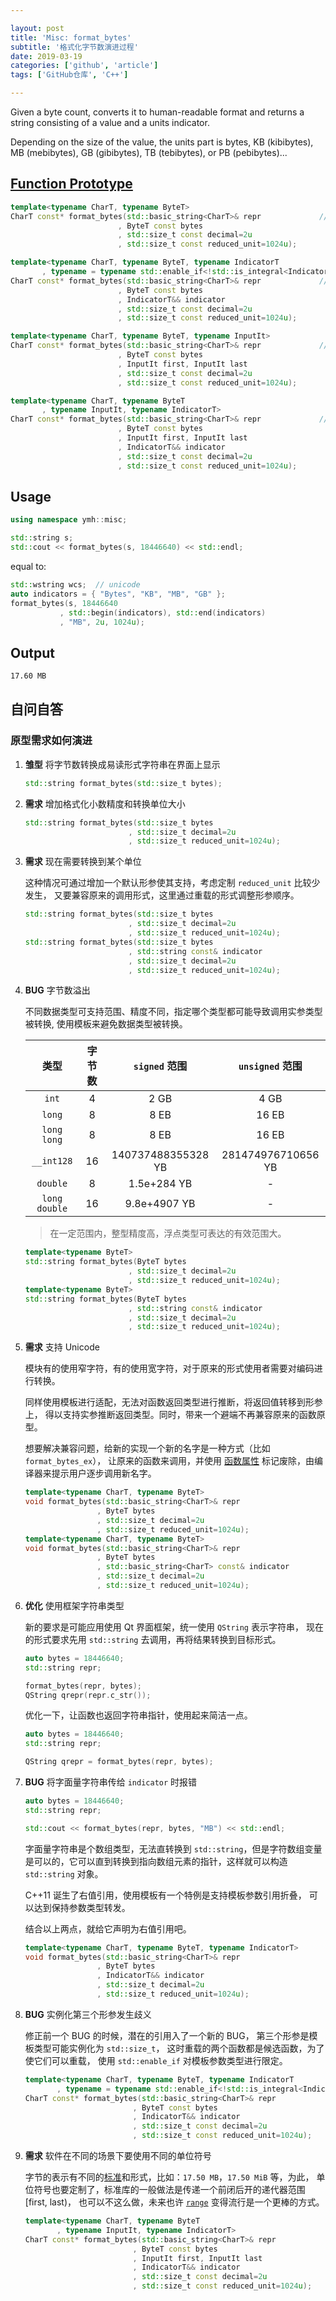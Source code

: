 ```yaml
---

layout: post
title: 'Misc: format_bytes'
subtitle: '格式化字节数演进过程'
date: 2019-03-19
categories: ['github', 'article']
tags: ['GitHub仓库', 'C++']

---
```


Given a byte count, converts it to human-readable format 
and returns a string consisting of a value and a units indicator.

Depending on the size of the value, the units part is bytes, 
KB (kibibytes), MB (mebibytes), GB (gibibytes), TB (tebibytes), 
or PB (pebibytes)...

## [Function Prototype][0]

```.cpp
template<typename CharT, typename ByteT>
CharT const* format_bytes(std::basic_string<CharT>& repr             // (1)
                        , ByteT const bytes
                        , std::size_t const decimal=2u
                        , std::size_t const reduced_unit=1024u);

template<typename CharT, typename ByteT, typename IndicatorT
       , typename = typename std::enable_if<!std::is_integral<IndicatorT>::value>::type>
CharT const* format_bytes(std::basic_string<CharT>& repr             // (2)
                        , ByteT const bytes
                        , IndicatorT&& indicator
                        , std::size_t const decimal=2u
                        , std::size_t const reduced_unit=1024u);

template<typename CharT, typename ByteT, typename InputIt>
CharT const* format_bytes(std::basic_string<CharT>& repr             // (3)
                        , ByteT const bytes
                        , InputIt first, InputIt last
                        , std::size_t const decimal=2u
                        , std::size_t const reduced_unit=1024u);

template<typename CharT, typename ByteT
       , typename InputIt, typename IndicatorT>
CharT const* format_bytes(std::basic_string<CharT>& repr             // (4)
                        , ByteT const bytes
                        , InputIt first, InputIt last
                        , IndicatorT&& indicator
                        , std::size_t const decimal=2u
                        , std::size_t const reduced_unit=1024u);
```

## Usage

```.cpp
using namespace ymh::misc;

std::string s;
std::cout << format_bytes(s, 18446640) << std::endl;
```

equal to:

```.cpp
std::wstring wcs;  // unicode
auto indicators = { "Bytes", "KB", "MB", "GB" };
format_bytes(s, 18446640
           , std::begin(indicators), std::end(indicators)
           , "MB", 2u, 1024u);
```

## Output

```.sh
17.60 MB
```

## 自问自答

### 原型需求如何演进

1. **雏型** 将字节数转换成易读形式字符串在界面上显示
   
    ```.cpp
    std::string format_bytes(std::size_t bytes);
    ```
          
2. **需求** 增加格式化小数精度和转换单位大小
      
    ```.cpp
    std::string format_bytes(std::size_t bytes
                           , std::size_t decimal=2u
                           , std::size_t reduced_unit=1024u);
    ```

3. **需求** 现在需要转换到某个单位

    这种情况可通过增加一个默认形参使其支持，考虑定制 `reduced_unit` 比较少发生，
    又要兼容原来的调用形式，这里通过重载的形式调整形参顺序。  

    ```.cpp
    std::string format_bytes(std::size_t bytes
                           , std::size_t decimal=2u
                           , std::size_t reduced_unit=1024u);
    std::string format_bytes(std::size_t bytes
                           , std::string const& indicator
                           , std::size_t decimal=2u
                           , std::size_t reduced_unit=1024u);
    ```

4. **BUG** 字节数溢出

    不同数据类型可支持范围、精度不同，指定哪个类型都可能导致调用实参类型被转换,
    使用模板来避免数据类型被转换。

    | 类型 | 字节数 | `signed` 范围 | `unsigned` 范围 |
    |:---:|:---:|:---:|:---:|
    | `int` | 4 | 2 GB | 4 GB |
    | `long` | 8 | 8 EB | 16 EB |
    | `long long` | 8 | 8 EB | 16 EB |
    | `__int128` | 16 | 140737488355328 YB | 281474976710656 YB |
    | `double` | 8 |  1.5e+284 YB | - |
    | `long double` | 16 | 9.8e+4907 YB | - |

    > 在一定范围内，整型精度高，浮点类型可表达的有效范围大。

    ```.cpp
    template<typename ByteT>
    std::string format_bytes(ByteT bytes
                           , std::size_t decimal=2u
                           , std::size_t reduced_unit=1024u);
    template<typename ByteT>
    std::string format_bytes(ByteT bytes
                           , std::string const& indicator
                           , std::size_t decimal=2u
                           , std::size_t reduced_unit=1024u);
    ```

5. **需求** 支持 Unicode

    模块有的使用窄字符，有的使用宽字符，对于原来的形式使用者需要对编码进行转换。

    同样使用模板进行适配，无法对函数返回类型进行推断，将返回值转移到形参上，
    得以支持实参推断返回类型。同时，带来一个避端不再兼容原来的函数原型。
      
    想要解决兼容问题，给新的实现一个新的名字是一种方式（比如`format_bytes_ex`），
    让原来的函数来调用，并使用 [函数属性][1] 标记废除，由编译器来提示用户逐步调用新名字。

    ```.cpp
    template<typename CharT, typename ByteT>
    void format_bytes(std::basic_string<CharT>& repr
                    , ByteT bytes
                    , std::size_t decimal=2u
                    , std::size_t reduced_unit=1024u);
    template<typename CharT, typename ByteT>
    void format_bytes(std::basic_string<CharT>& repr
                    , ByteT bytes
                    , std::basic_string<CharT> const& indicator
                    , std::size_t decimal=2u
                    , std::size_t reduced_unit=1024u);
    ```

6. **优化** 使用框架字符串类型
   
    新的要求是可能应用使用 Qt 界面框架，统一使用 `QString` 表示字符串，
    现在的形式要求先用 `std::string` 去调用，再将结果转换到目标形式。

    ```.cpp
    auto bytes = 18446640;
    std::string repr;

    format_bytes(repr, bytes);
    QString qrepr(repr.c_str());
    ```

    优化一下，让函数也返回字符串指针，使用起来简洁一点。

    ```.cpp
    auto bytes = 18446640;
    std::string repr;

    QString qrepr = format_bytes(repr, bytes);
    ```

7. **BUG** 将字面量字符串传给 `indicator` 时报错

    ```.cpp
    auto bytes = 18446640;
    std::string repr;

    std::cout << format_bytes(repr, bytes, "MB") << std::endl;
    ```

    字面量字符串是个数组类型，无法直转换到 `std::string`，但是字符数组变量
    是可以的，它可以直到转换到指向数组元素的指针，这样就可以构造 
    `std::string` 对象。
    
    C++11 诞生了右值引用，使用模板有一个特例是支持模板参数引用折叠，
    可以达到保持参数类型转发。
    
    结合以上两点，就给它声明为右值引用吧。
    
    ```.cpp
    template<typename CharT, typename ByteT, typename IndicatorT>
    void format_bytes(std::basic_string<CharT>& repr
                    , ByteT bytes
                    , IndicatorT&& indicator
                    , std::size_t decimal=2u
                    , std::size_t reduced_unit=1024u);
    ```

8. **BUG** 实例化第三个形参发生歧义
    
    修正前一个 BUG 的时候，潜在的引用入了一个新的 BUG，
    第三个形参是模板类型可能实例化为 `std::size_t`，
    这时重载的两个函数都是候选函数，为了使它们可以重载，
    使用 `std::enable_if` 对模板参数类型进行限定。

    ```.cpp
    template<typename CharT, typename ByteT, typename IndicatorT
           , typename = typename std::enable_if<!std::is_integral<IndicatorT>::value>::type>
    CharT const* format_bytes(std::basic_string<CharT>& repr
                            , ByteT const bytes
                            , IndicatorT&& indicator
                            , std::size_t const decimal=2u
                            , std::size_t const reduced_unit=1024u);
    ```

9. **需求** 软件在不同的场景下要使用不同的单位符号

    字节的表示有不同的[标准][2]和形式，比如：`17.50 MB`，`17.50 MiB` 等，为此，
    单位符号也要定制了，标准库的一般做法是传递一个前闭后开的递代器范围 [first, last)，
    也可以不这么做，未来也许 [`range`][3] 变得流行是一个更棒的方式。

    ```.cpp
    template<typename CharT, typename ByteT
           , typename InputIt, typename IndicatorT>
    CharT const* format_bytes(std::basic_string<CharT>& repr
                            , ByteT const bytes
                            , InputIt first, InputIt last
                            , IndicatorT&& indicator
                            , std::size_t const decimal=2u
                            , std::size_t const reduced_unit=1024u);
    ```

[0]: https://github.com/yanminhui/misc/blob/master/cpp/format_bytes.hpp "源代码"
[1]: https://zh.cppreference.com/w/cpp/language/attributes/deprecated "deprecated"
[2]: https://en.wikipedia.org/wiki/Kilobyte "SI & IEC"
[3]: http://ericniebler.github.io/range-v3/ "Range-V3"
